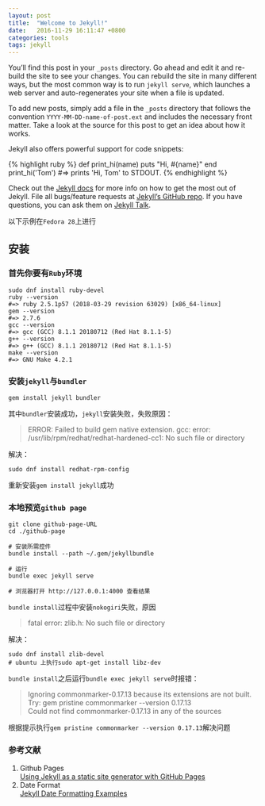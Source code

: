 ```yaml
---
layout: post
title:  "Welcome to Jekyll!"
date:   2016-11-29 16:11:47 +0800
categories: tools
tags: jekyll
---
```


You’ll find this post in your `_posts` directory. Go ahead and edit it and re-build the site to see your changes. You can rebuild the site in many different ways, but the most common way is to run `jekyll serve`, which launches a web server and auto-regenerates your site when a file is updated.

To add new posts, simply add a file in the `_posts` directory that follows the convention `YYYY-MM-DD-name-of-post.ext` and includes the necessary front matter. Take a look at the source for this post to get an idea about how it works.

Jekyll also offers powerful support for code snippets:

{% highlight ruby %}
def print_hi(name)
  puts "Hi, #{name}"
end
print_hi('Tom')
#=> prints 'Hi, Tom' to STDOUT.
{% endhighlight %}

Check out the [Jekyll docs][jekyll-docs] for more info on how to get the most out of Jekyll. File all bugs/feature requests at [Jekyll’s GitHub repo][jekyll-gh]. If you have questions, you can ask them on [Jekyll Talk][jekyll-talk].

[jekyll-docs]: http://jekyllrb.com/docs/home
[jekyll-gh]:   https://github.com/jekyll/jekyll
[jekyll-talk]: https://talk.jekyllrb.com/

以下示例在`Fedora 28`上进行

## 安装  

### 首先你要有`Ruby`环境

```shell
sudo dnf install ruby-devel
ruby --version
#=> ruby 2.5.1p57 (2018-03-29 revision 63029) [x86_64-linux]
gem --version
#=> 2.7.6
gcc --version
#=> gcc (GCC) 8.1.1 20180712 (Red Hat 8.1.1-5)
g++ --version
#=> g++ (GCC) 8.1.1 20180712 (Red Hat 8.1.1-5)
make --version
#=> GNU Make 4.2.1
```

### 安装`jekyll`与`bundler`

```shell
gem install jekyll bundler
```

其中`bundler`安装成功，`jekyll`安装失败，失败原因：

> ERROR: Failed to build gem native extension.
> gcc: error: /usr/lib/rpm/redhat/redhat-hardened-cc1: No such file or directory

解决：

```shell
sudo dnf install redhat-rpm-config
```

重新安装`gem install jekyll`成功

### 本地预览`github page`

```shell
git clone github-page-URL
cd ./github-page

# 安装所需控件
bundle install --path ~/.gem/jekyllbundle 

# 运行
bundle exec jekyll serve

# 浏览器打开 http://127.0.0.1:4000 查看结果
```

`bundle install`过程中安装`nokogiri`失败，原因  

> fatal error: zlib.h: No such file or directory

解决： 

```shell
sudo dnf install zlib-devel
# ubuntu 上执行sudo apt-get install libz-dev
```

`bundle install`之后运行`bundle exec jekyll serve`时报错：

> Ignoring commonmarker-0.17.13 because its extensions are not built. Try: gem pristine commonmarker --version 0.17.13  
> Could not find commonmarker-0.17.13 in any of the sources

根据提示执行`gem pristine commonmarker --version 0.17.13`解决问题

### 参考文献

1. Github Pages  
  [Using Jekyll as a static site generator with GitHub Pages][github-pages-jekyll]
2. Date Format  
  [Jekyll Date Formatting Examples][Jekyll Date Formatting]

[github-pages-jekyll]: https://help.github.com/articles/using-jekyll-as-a-static-site-generator-with-github-pages/
[Jekyll Date Formatting]: http://alanwsmith.com/jekyll-liquid-date-formatting-examples
